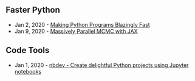 ## Faster Python
- Jan 2, 2020 - [Making Python Programs Blazingly Fast](https://martinheinz.dev/blog/13)
- Jan 9, 2020 - [Massively Parallel MCMC with JAX](https://rlouf.github.io/post/jax-random-walk-metropolis/)


## Code Tools
- Jan 1, 2020 - [nbdev - Create delightful Python projects using Jupyter notebooks](https://github.com/fastai/nbdev)